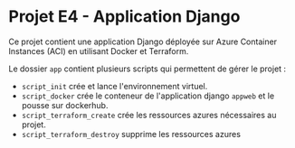 # Projet E4 - Application Django

Ce projet contient une application Django déployée sur Azure Container Instances (ACI) en utilisant Docker et Terraform.

Le dossier `app` contient plusieurs scripts qui permettent de gérer le projet :
- `script_init` crée et lance l'environnement virtuel.  
- `script_docker` crée le conteneur de l'application django `appweb` et le pousse sur dockerhub.  
- `script_terraform_create` crée les ressources azures nécessaires au projet.  
- `script_terraform_destroy` supprime les ressources azures
